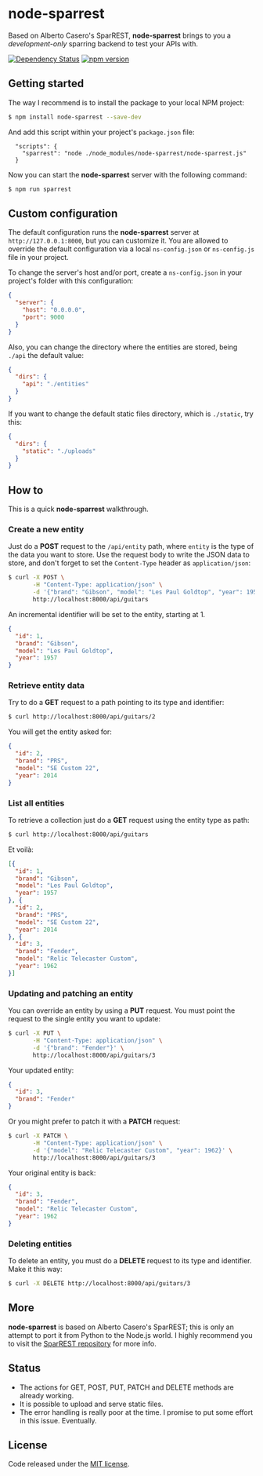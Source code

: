 
# node-sparrest

Based on Alberto Casero's SparREST, **node-sparrest** brings to you a *development-only* sparring backend to test your APIs with.

[![Dependency Status](https://david-dm.org/vermicida/node-sparrest.svg)](https://david-dm.org/vermicida/node-sparrest)
[![npm version](https://badge.fury.io/js/node-sparrest.svg)](https://badge.fury.io/js/node-sparrest)

## Getting started

The way I recommend is to install the package to your local NPM project:
```bash
$ npm install node-sparrest --save-dev
```

And add this script within your project's `package.json` file:
```
  "scripts": {
    "sparrest": "node ./node_modules/node-sparrest/node-sparrest.js"
  }
```

Now you can start the **node-sparrest** server with the following command:
```bash
$ npm run sparrest
```

## Custom configuration

The default configuration runs the **node-sparrest** server at `http://127.0.0.1:8000`, but you can customize it. You are allowed to override the default configuration via a local `ns-config.json` or `ns-config.js` file in your project.

To change the server's host and/or port, create a `ns-config.json` in your project's folder with this configuration:
```json
{
  "server": {
    "host": "0.0.0.0",
    "port": 9000
  }
}
```

Also, you can change the directory where the entities are stored, being `./api` the default value:
```json
{
  "dirs": {
    "api": "./entities"
  }
}
```

If you want to change the default static files directory, which is `./static`, try this:
```json
{
  "dirs": {
    "static": "./uploads"
  }
}
```

## How to

This is a quick **node-sparrest** walkthrough.

### Create a new entity

Just do a **POST** request to the `/api/entity` path, where `entity` is the type of the data you want to store. Use the request body to write the JSON data to store, and don't forget to set the `Content-Type` header as `application/json`:

```bash
$ curl -X POST \
       -H "Content-Type: application/json" \
       -d '{"brand": "Gibson", "model": "Les Paul Goldtop", "year": 1957}' \
       http://localhost:8000/api/guitars
```

An incremental identifier will be set to the entity, starting at 1.

```json
{
  "id": 1,
  "brand": "Gibson",
  "model": "Les Paul Goldtop",
  "year": 1957
}
```

### Retrieve entity data

Try to do a **GET** request to a path pointing to its type and identifier:

```bash
$ curl http://localhost:8000/api/guitars/2
```

You will get the entity asked for:

```json
{
  "id": 2,
  "brand": "PRS",
  "model": "SE Custom 22",
  "year": 2014
}
```

### List all entities

To retrieve a collection just do a **GET** request using the entity type as path:

```bash
$ curl http://localhost:8000/api/guitars
```

Et voilà:

```json
[{
  "id": 1,
  "brand": "Gibson",
  "model": "Les Paul Goldtop",
  "year": 1957
}, {
  "id": 2,
  "brand": "PRS",
  "model": "SE Custom 22",
  "year": 2014
}, {
  "id": 3,
  "brand": "Fender",
  "model": "Relic Telecaster Custom",
  "year": 1962
}]
```

### Updating and patching an entity

You can override an entity by using a **PUT** request. You must point the request to the single entity you want to update:

```bash
$ curl -X PUT \
       -H "Content-Type: application/json" \
       -d '{"brand": "Fender"}' \
       http://localhost:8000/api/guitars/3
```

Your updated entity:

```json
{
  "id": 3,
  "brand": "Fender"
}
```

Or you might prefer to patch it with a **PATCH** request:

```bash
$ curl -X PATCH \
       -H "Content-Type: application/json" \
       -d '{"model": "Relic Telecaster Custom", "year": 1962}' \
       http://localhost:8000/api/guitars/3
```

Your original entity is back:

```json
{
  "id": 3,
  "brand": "Fender",
  "model": "Relic Telecaster Custom",
  "year": 1962
}
```

### Deleting entities

To delete an entity, you must do a **DELETE** request to its type and identifier. Make it this way:

```bash
$ curl -X DELETE http://localhost:8000/api/guitars/3
```

## More

**node-sparrest** is based on Alberto Casero's SparREST; this is only an attempt to port it from Python to the Node.js world. I highly recommend you to visit the [SparREST repository](https://github.com/kasappeal/sparrest) for more info.

## Status

+ The actions for GET, POST, PUT, PATCH and DELETE methods are already working.
+ It is possible to upload and serve static files.
+ The error handling is really poor at the time. I promise to put some effort in this issue. Eventually.

## License

Code released under the [MIT license](./LICENSE).
